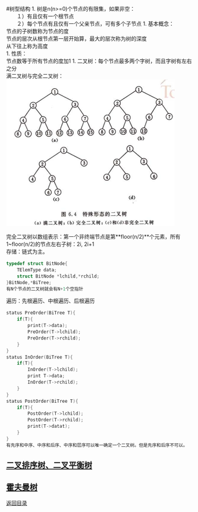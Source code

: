 #树型结构
1. 
树是n(n>=0)个节点的有限集，如果非空：<br>
　　１）有且仅有一个根节点<br>
　　２）每个节点有且仅有一个父亲节点，可有多个子节点
1. 
基本概念：<br>
节点的子树数称为节点的度<br>
节点的层次从根节点第一层开始算，最大的层次称为树的深度<br>
从下往上称为高度<br>
1. 
性质：<br>
    节点数等于所有节点的度加1
1. 
二叉树：每个节点最多两个字树，而且字树有左右之分<br>
满二叉树与完全二叉树：<br>
![3](1.png)

完全二叉树以数组表示：第一个非终端节点是第**floor(n/2)**个元素，所有1~floor(n/2)的节点左右子树：2i, 2i+1
<br>存储：链式为主。
```C
typedef struct BitNode{
    TElemType data;
    struct BitNode *lchild,*rchild;
}BitNode,*BiTree;
有N个节点的二叉树就会有N+1个空指针
```
遍历：先根遍历、中根遍历、后根遍历
```C
status PreOrder(BiTree T){
    if(T){
        print(T->data);
        PreOrder(T->lchild);
        PreOrder(T->rchild);
    }
}
status InOrder(BiTree T){
    if(T){
        InOrder(T->lchild);
        print T->data;
        InOrder(T->rchild);
    }
}
status PostOrder(BiTree T){
    if(T){
        PostOrder(T->lchild);
        PostOrder(T->rchild);
        print(T->datat);
    }
}
有先序和中序、中序和后序、中序和层序可以唯一确定一个二叉树。但是先序和后序不可以。
```
## [二叉排序树、二叉平衡树](BST.md)

## [霍夫曼树](Huffman.md)


[返回目录](README.md)